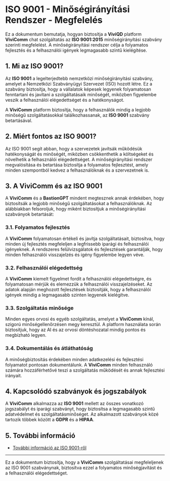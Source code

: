 # ISO 9001 - Minőségirányítási Rendszer - Megfelelés

Ez a dokumentum bemutatja, hogyan biztosítja a **ViviQD** platform **ViviComm** chat szolgáltatás az **ISO 9001:2015** minőségirányítási szabvány szerinti megfelelést. A minőségirányítási rendszer célja a folyamatos fejlesztés és a felhasználói igények legmagasabb szintű kielégítése.

## 1. Mi az ISO 9001?

Az **ISO 9001** a legelterjedtebb nemzetközi minőségirányítási szabvány, amelyet a Nemzetközi Szabványügyi Szervezet (ISO) hozott létre. Ez a szabvány biztosítja, hogy a vállalatok képesek legyenek folyamatosan fenntartani és javítani a szolgáltatásaik minőségét, miközben figyelembe veszik a felhasználói elégedettséget és a hatékonyságot.

A **ViviComm** platform biztosítja, hogy a felhasználók mindig a legjobb minőségű szolgáltatásokkal találkozhassanak, az **ISO 9001** szabvány betartásával.

## 2. Miért fontos az ISO 9001?

Az ISO 9001 segít abban, hogy a szervezetek javítsák működésük hatékonyságát és minőségét, miközben csökkenthetik a költségeket és növelhetik a felhasználói elégedettséget. A minőségirányítási rendszer megvalósítása és betartása biztosítja a folyamatos fejlesztést, amely minden szempontból kedvez a felhasználóknak és a szervezetnek is.

## 3. A **ViviComm** és az ISO 9001

A **ViviComm** és a **BastionGPT** mindent megtesznek annak érdekében, hogy biztosítsák a legjobb minőségű szolgáltatásokat a felhasználóknak. Az alábbiakban felsoroljuk, hogy miként biztosítjuk a minőségirányítási szabványok betartását:

### **3.1. Folyamatos fejlesztés**
A **ViviComm** folyamatosan értékeli és javítja szolgáltatásait, biztosítva, hogy minden új fejlesztés megfeleljen a legfrissebb iparági és felhasználói igényeknek. A rendszeres felülvizsgálatok és fejlesztések garantálják, hogy minden felhasználói visszajelzés és igény figyelembe legyen véve.

### **3.2. Felhasználói elégedettség**
A **ViviComm** kiemelt figyelmet fordít a felhasználói elégedettségre, és folyamatosan mérjük és elemezzük a felhasználói visszajelzéseket. Az adatok alapján meghozott fejlesztések biztosítják, hogy a felhasználói igények mindig a legmagasabb szinten legyenek kielégítve.

### **3.3. Szolgáltatás minősége**
Minden egyes orvosi és egyéb szolgáltatás, amelyet a **ViviComm** kínál, szigorú minőségellenőrzésen megy keresztül. A platform használata során biztosítjuk, hogy az AI és az orvosi döntéshozatal mindig pontos és megbízható legyen.

### **3.4. Dokumentálás és átláthatóság**
A minőségbiztosítás érdekében minden adatkezelési és fejlesztési folyamatot pontosan dokumentálunk. A **ViviComm** minden felhasználó számára hozzáférhetővé teszi a szolgáltatás működését és annak fejlesztési irányait.

## 4. Kapcsolódó szabványok és jogszabályok

A **ViviComm** alkalmazza az **ISO 9001** mellett az összes vonatkozó jogszabályt és iparági szabványt, hogy biztosítsa a legmagasabb szintű adatvédelmet és szolgáltatásminőséget. Az alkalmazott szabványok közé tartozik többek között a **GDPR** és a **HIPAA**.

## 5. További információ

- [További információ az ISO 9001-ről](https://www.iso.org/iso-9001-quality-management.html)

--- 

Ez a dokumentum biztosítja, hogy a **ViviComm** szolgáltatásai megfeleljenek az ISO 9001 szabványnak, biztosítva ezzel a folyamatos minőségjavítást és a felhasználói elégedettséget.
